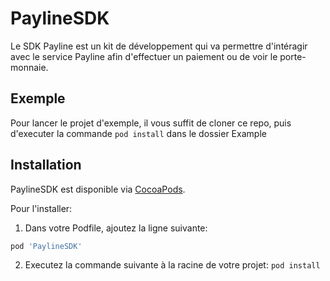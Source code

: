 
# PaylineSDK

Le SDK Payline est un kit de développement qui va permettre d'intéragir avec le service Payline afin d'effectuer un paiement ou de voir le porte-monnaie.

## Exemple

Pour lancer le projet d'exemple, il vous suffit de cloner ce repo, puis d'executer la commande  `pod install` dans le dossier Example

## Installation

PaylineSDK est disponible via [CocoaPods](https://cocoapods.org).

Pour l'installer:

1. Dans votre Podfile, ajoutez la ligne suivante:

```ruby 
pod 'PaylineSDK'
```

2. Executez la commande suivante à la racine de votre projet:
`pod install` 
